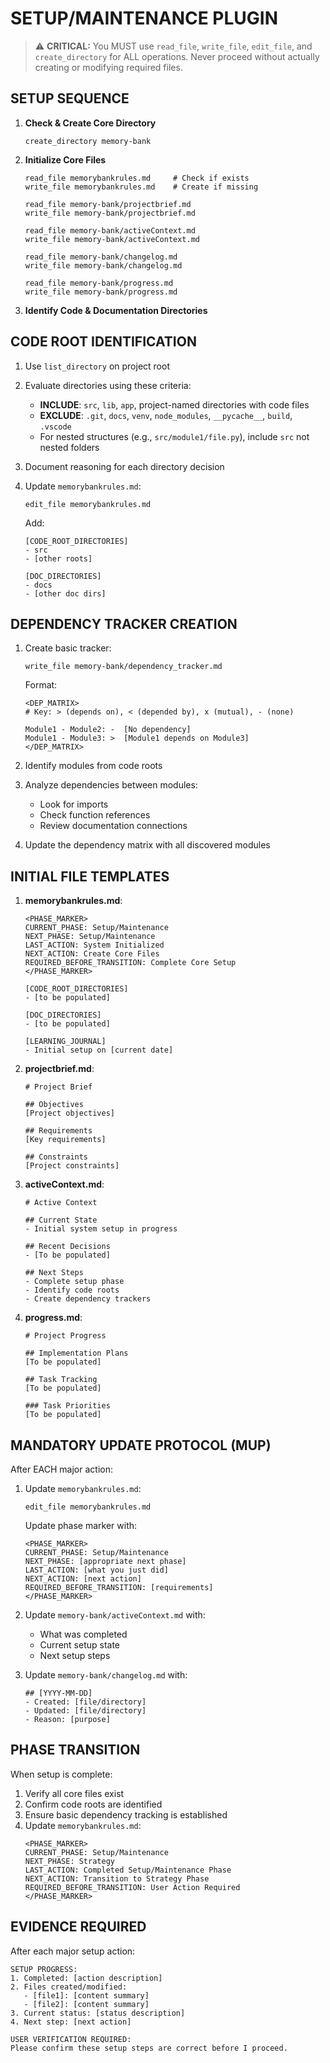 # SETUP/MAINTENANCE PLUGIN

> ⚠️ **CRITICAL:** You MUST use `read_file`, `write_file`, `edit_file`, and `create_directory` for ALL operations. Never proceed without actually creating or modifying required files.

## SETUP SEQUENCE

1. **Check & Create Core Directory**
   ```
   create_directory memory-bank
   ```

2. **Initialize Core Files**
   ```
   read_file memorybankrules.md     # Check if exists
   write_file memorybankrules.md    # Create if missing
   
   read_file memory-bank/projectbrief.md
   write_file memory-bank/projectbrief.md
   
   read_file memory-bank/activeContext.md
   write_file memory-bank/activeContext.md
   
   read_file memory-bank/changelog.md
   write_file memory-bank/changelog.md
   
   read_file memory-bank/progress.md
   write_file memory-bank/progress.md
   ```

3. **Identify Code & Documentation Directories**

## CODE ROOT IDENTIFICATION

1. Use `list_directory` on project root
2. Evaluate directories using these criteria:
   - **INCLUDE**: `src`, `lib`, `app`, project-named directories with code files
   - **EXCLUDE**: `.git`, `docs`, `venv`, `node_modules`, `__pycache__`, `build`, `.vscode`
   - For nested structures (e.g., `src/module1/file.py`), include `src` not nested folders

3. Document reasoning for each directory decision
4. Update `memorybankrules.md`:
   ```
   edit_file memorybankrules.md
   ```
   Add:
   ```
   [CODE_ROOT_DIRECTORIES]
   - src
   - [other roots]
   
   [DOC_DIRECTORIES]
   - docs
   - [other doc dirs]
   ```

## DEPENDENCY TRACKER CREATION

1. Create basic tracker:
   ```
   write_file memory-bank/dependency_tracker.md
   ```
   
   Format:
   ```
   <DEP_MATRIX>
   # Key: > (depends on), < (depended by), x (mutual), - (none)
   
   Module1 - Module2: -  [No dependency]
   Module1 - Module3: >  [Module1 depends on Module3]
   </DEP_MATRIX>
   ```

2. Identify modules from code roots
3. Analyze dependencies between modules:
   - Look for imports
   - Check function references
   - Review documentation connections
4. Update the dependency matrix with all discovered modules

## INITIAL FILE TEMPLATES

1. **memorybankrules.md**:
   ```
   <PHASE_MARKER>
   CURRENT_PHASE: Setup/Maintenance
   NEXT_PHASE: Setup/Maintenance
   LAST_ACTION: System Initialized
   NEXT_ACTION: Create Core Files
   REQUIRED_BEFORE_TRANSITION: Complete Core Setup
   </PHASE_MARKER>
   
   [CODE_ROOT_DIRECTORIES]
   - [to be populated]
   
   [DOC_DIRECTORIES]
   - [to be populated]
   
   [LEARNING_JOURNAL]
   - Initial setup on [current date]
   ```

2. **projectbrief.md**:
   ```
   # Project Brief
   
   ## Objectives
   [Project objectives]
   
   ## Requirements
   [Key requirements]
   
   ## Constraints
   [Project constraints]
   ```

3. **activeContext.md**:
   ```
   # Active Context
   
   ## Current State
   - Initial system setup in progress
   
   ## Recent Decisions
   - [To be populated]
   
   ## Next Steps
   - Complete setup phase
   - Identify code roots
   - Create dependency trackers
   ```

4. **progress.md**:
   ```
   # Project Progress
   
   ## Implementation Plans
   [To be populated]
   
   ## Task Tracking
   [To be populated]
   
   ### Task Priorities
   [To be populated]
   ```

## MANDATORY UPDATE PROTOCOL (MUP)

After EACH major action:

1. Update `memorybankrules.md`:
   ```
   edit_file memorybankrules.md
   ```
   Update phase marker with:
   ```
   <PHASE_MARKER>
   CURRENT_PHASE: Setup/Maintenance
   NEXT_PHASE: [appropriate next phase]
   LAST_ACTION: [what you just did]
   NEXT_ACTION: [next action]
   REQUIRED_BEFORE_TRANSITION: [requirements]
   </PHASE_MARKER>
   ```

2. Update `memory-bank/activeContext.md` with:
   - What was completed
   - Current setup state
   - Next setup steps

3. Update `memory-bank/changelog.md` with:
   ```
   ## [YYYY-MM-DD]
   - Created: [file/directory]
   - Updated: [file/directory]
   - Reason: [purpose]
   ```

## PHASE TRANSITION

When setup is complete:

1. Verify all core files exist
2. Confirm code roots are identified
3. Ensure basic dependency tracking is established
4. Update `memorybankrules.md`:
   ```
   <PHASE_MARKER>
   CURRENT_PHASE: Setup/Maintenance
   NEXT_PHASE: Strategy
   LAST_ACTION: Completed Setup/Maintenance Phase
   NEXT_ACTION: Transition to Strategy Phase
   REQUIRED_BEFORE_TRANSITION: User Action Required
   </PHASE_MARKER>
   ```

## EVIDENCE REQUIRED

After each major setup action:
```
SETUP PROGRESS:
1. Completed: [action description]
2. Files created/modified:
   - [file1]: [content summary]
   - [file2]: [content summary]
3. Current status: [status description]
4. Next step: [next action]

USER VERIFICATION REQUIRED:
Please confirm these setup steps are correct before I proceed.
```